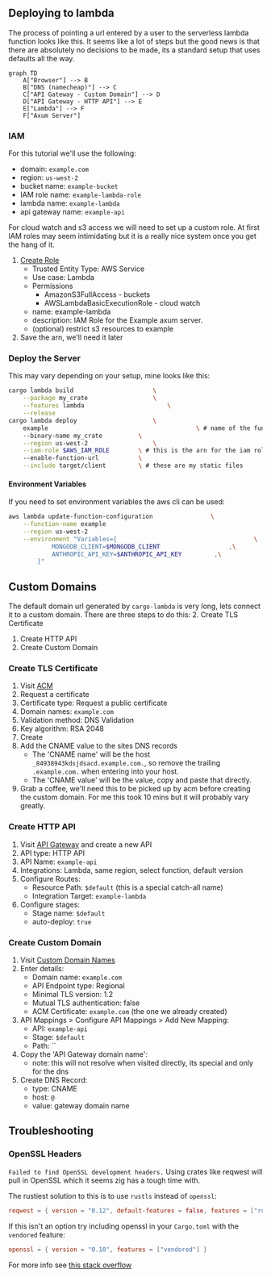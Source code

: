 


## Deploying to lambda

The process of pointing a url entered by a user to the serverless lambda function looks like this. It seems like a lot of steps but the good news is that there are absolutely no decisions to be made, its a standard setup that uses defaults all the way.

```mermaid
graph TD
	A["Browser"] --> B
	B["DNS (namecheap)"] --> C
	C["API Gateway - Custom Domain"] --> D
	D["API Gateway - HTTP API"] --> E
	E["Lambda"] --> F
	F["Axum Server"]
```

### IAM

For this tutorial we'll use the following:
- domain: `example.com`
- region: `us-west-2`
- bucket name: `example-bucket`
- IAM role name: `example-lambda-role`
- lambda name: `example-lambda`
- api gateway name: `example-api`

For cloud watch and s3 access we will need to set up a custom role. At first IAM roles may seem intimidating but it is a really nice system once you get the hang of it.

1. [Create Role](https://us-east-1.console.aws.amazon.com/iam/home?region=us-west-2#/roles/create)
	- Trusted Entity Type: AWS Service
	- Use case: Lambda
	- Permissions
		- AmazonS3FullAccess - buckets
		- AWSLambdaBasicExecutionRole - cloud watch
	- name: example-lambda
	- description: IAM Role for the Example axum server.
	- (optional) restrict s3 resources to example
2. Save the arn, we'll need it later

### Deploy the Server

This may vary depending on your setup, mine looks like this:

```sh
cargo lambda build 						\
	--package my_crate					\
	--features lambda						\
	--release
cargo lambda deploy			 			\
	example											\ # name of the function in the aws console
	--binary-name my_crate			\
	--region us-west-2 					\
	--iam-role $AWS_IAM_ROLE 		\ # this is the arn for the iam role we just created
	--enable-function-url 			\
	--include target/client 		\ # these are my static files
```


#### Environment Variables

If you need to set environment variables the aws cli can be used:

```sh
aws lambda update-function-configuration 				\
	--function-name example 											\
	--region us-west-2 														\
	--environment "Variables={ 										\
			MONGODB_CLIENT=$MONGODB_CLIENT					 ,\
			ANTHROPIC_API_KEY=$ANTHROPIC_API_KEY		 ,\
		}"
```

## Custom Domains

The default domain url generated by `cargo-lambda` is very long, lets connect it to a custom domain. There are three steps to do this:
2. Create TLS Certificate
1. Create HTTP API
3. Create Custom Domain


### Create TLS Certificate

1. Visit [ACM](https://us-west-2.console.aws.amazon.com/acm/home)
2. Request a certificate
3. Certificate type: Request a public certificate
4. Domain names: `example.com`
5. Validation method: DNS Validation
6. Key algorithm: RSA 2048
7. Create
8. Add the CNAME value to the sites DNS records
	- The 'CNAME name' will be the host `_84938943kdsjdsacd.example.com.`, so remove the trailing `.example.com.` when entering into your host.
	- The 'CNAME value' will be the value, copy and paste that directly.
9. Grab a coffee, we'll need this to be picked up by acm before creating the custom domain. For me this took 10 mins but it will probably vary greatly.

### Create HTTP API

1. Visit [API Gateway](https://us-west-2.console.aws.amazon.com/apigateway/main/apis) and create a new API
2. API type: HTTP API
3. API Name: `example-api`
4. Integrations: Lambda, same region, select function, default version
5. Configure Routes:
	- Resource Path: `$default` (this is a special catch-all name)
	- Integration Target: `example-lambda`
7. Configure stages: 
	- Stage name: `$default`
	- auto-deploy: `true`

### Create Custom Domain

1. Visit [Custom Domain Names](https://us-west-2.console.aws.amazon.com/apigateway/main/publish/domain-names)
2. Enter details:
	- Domain name: `example.com`
	- API Endpoint type: Regional
	- Minimal TLS version: 1.2
	- Mutual TLS authentication: false
	- ACM Certificate: `example.com` (the one we already created)
3. API Mappings > Configure API Mappings > Add New Mapping:
	- API: `example-api`
	- Stage: `$default`
	- Path: ``
4. Copy the 'API Gateway domain name':
	- note: this will not resolve when visited directly, its special and only for the dns
6. Create DNS Record:
	- type: CNAME
	- host: `@`
	- value: gateway domain name



## Troubleshooting

### OpenSSL Headers

`Failed to find OpenSSL development headers.`
Using crates like reqwest will pull in OpenSSL which it seems zig has a tough time with.

The rustiest solution to this is to use `rustls` instead of `openssl`:

```toml
reqwest = { version = "0.12", default-features = false, features = ["rustls-tls"] }
```

If this isn't an option try including openssl in your `Cargo.toml` with the `vendored` feature:
```toml
openssl = { version = "0.10", features = ["vendored"] }
```
For more info see [this stack overflow](https://stackoverflow.com/questions/76231924/cargo-lambda-build-does-not-find-openssl-development-headers)